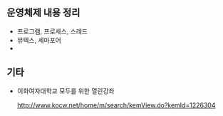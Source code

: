 ## 운영체제 내용 정리

- 프로그램, 프로세스, 스레드
- 뮤텍스, 세마포어
- 

## 기타

- 이화여자대학교 모두를 위한 열린강좌

  http://www.kocw.net/home/m/search/kemView.do?kemId=1226304

